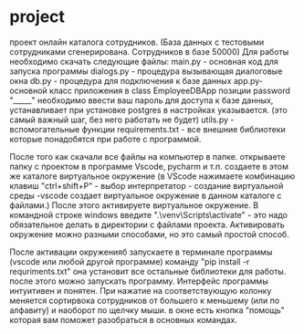 # project
проект онлайн каталога сотрудников. (База данных с тестовыми сотрудниками сгенерирована. Сотрудников в базе 50000)
Для работы необходимо скачать следующие файлы:
main.py - основная код  для запуска программы
dialogs.py - процедура вызывающая диалоговые окна
db.py - процедура для подключения к базе данных
app.py- основной класс приложения 
  в class EmployeeDBApp позиции password "_____" необходимо ввести ваш пароль для доступа к базе данных, устанавливает при установке postgres в настройках указывается. (это самый важный шаг, без него работать не будет)
utils.py - вспомогательные функции
requirements.txt - все внешние библиотеки которые понадобятся при работе с программой.

После того как скачали все файлы на компьютер в папке.
открываете папку с проектом в программе Vscode, pycharm и т.п. создаете в этом же каталоге виртуальное окружение
(в VScode нажимаете комбинацию клавиш "ctrl+shift+P" - выбор интерпретатор - создание виртуальной среды -vscode создает виртуальное окружение в данном каталоге с файлами.) После этого активируете виртуальное окружение. В командной строке windows введите  ".\venv\Scripts\activate" - это надо обязательное делать в директории с файлами проекта. Активировать окружение можно разными способами, но это самый простой способ.

После активации окруженияб запускаете в терминале программы (vscode или любой другой программе) команду "pip install -r requriments.txt" она установит все остальные библиотеки для работы.
после этого можно запускать программу.
Интерфейс программы интуитивен и понятен. При нажатие на соответствующую колонку меняется сортирвока сотрудников от большего к меньшему (или по алфавиту) и наоборот по щелчку мыши.
в окне есть кнопка "помощь" которая вам поможет разобраться в основных командах.










